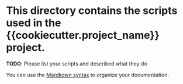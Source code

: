 # This directory contains the scripts used in the {{cookiecutter.project_name}} project.

**TODO**: Please list your scripts and described what they do

You can use the [Mardkown syntax](https://www.markdownguide.org/basic-syntax/)  to organize your documentation.
